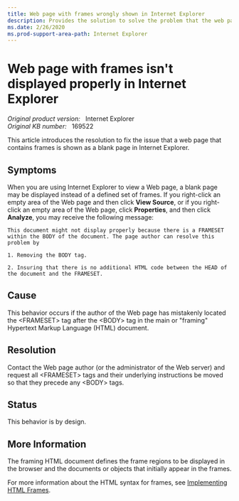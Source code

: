 ```yaml
---
title: Web page with frames wrongly shown in Internet Explorer
description: Provides the solution to solve the problem that the web page that has frames is not displayed correctly in Internet Explorer.
ms.date: 2/26/2020
ms.prod-support-area-path: Internet Explorer
---
```

# Web page with frames isn't displayed properly in Internet Explorer

_Original product version:_ &nbsp; Internet Explorer  
_Original KB number:_ &nbsp; 169522

This article introduces the resolution to fix the issue that a web page that contains frames is shown as a blank page in Internet Explorer.

## Symptoms

When you are using Internet Explorer to view a Web page, a blank page may be displayed instead of a defined set of frames. If you right-click an empty area of the Web page and then click **View Source**, or if you right-click an empty area of the Web page, click **Properties**, and then click **Analyze**, you may receive the following message:

>
`This document might not display properly because there is a FRAMESET within the BODY of the document. The page author can resolve this problem by`
>
`1. Removing the BODY tag.`
>
`2. Insuring that there is no additional HTML code between the HEAD of the document and the FRAMESET.`


## Cause

This behavior occurs if the author of the Web page has mistakenly located the \<FRAMESET> tag after the \<BODY> tag in the main or "framing" Hypertext Markup Language (HTML) document.

## Resolution

Contact the Web page author (or the administrator of the Web server) and request all \<FRAMESET> tags and their underlying instructions be moved so that they precede any \<BODY> tags.

## Status

This behavior is by design.

## More Information

The framing HTML document defines the frame regions to be displayed in the browser and the documents or objects that initially appear in the frames.

For more information about the HTML syntax for frames, see 
[Implementing HTML Frames](https://www.w3.org/TR/WD-frames-970331.html).
